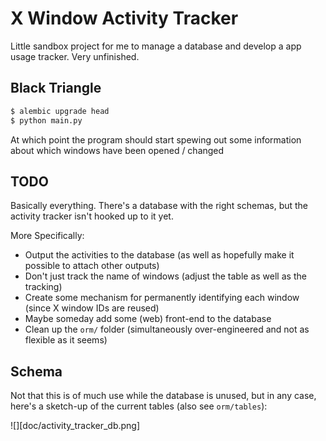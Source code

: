 # X Window Activity Tracker

Little sandbox project for me to manage a database and develop a app usage tracker. Very unfinished.

## Black Triangle

```bash
$ alembic upgrade head
$ python main.py
```

At which point the program should start spewing out some information about which windows have been opened / changed

## TODO

Basically everything. There's a database with the right schemas, but the activity tracker isn't hooked up to it yet.

More Specifically:

- Output the activities to the database (as well as hopefully make it possible to attach other outputs)
- Don't just track the name of windows (adjust the table as well as the tracking)
- Create some mechanism for permanently identifying each window (since X window IDs are reused)
- Maybe someday add some (web) front-end to the database
- Clean up the `orm/` folder (simultaneously over-engineered and not as flexible as it seems)


## Schema

Not that this is of much use while the database is unused, but in any case, here's a sketch-up of the current tables (also see `orm/tables`):

![][doc/activity_tracker_db.png]